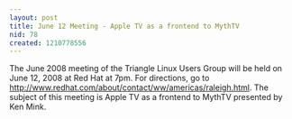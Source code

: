 ```yaml
---
layout: post
title: June 12 Meeting - Apple TV as a frontend to MythTV
nid: 78
created: 1210778556
---
```

The June 2008 meeting of the Triangle Linux Users Group will be held on June 12, 2008 at Red Hat at 7pm. For directions, go to http://www.redhat.com/about/contact/ww/americas/raleigh.html. The subject of this meeting is Apple TV as a frontend to MythTV presented by Ken Mink.

